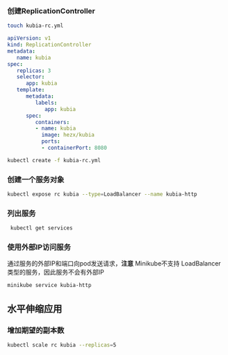 ### 创建ReplicationController

```bash
touch kubia-rc.yml
```

```yaml
apiVersion: v1
kind: ReplicationController
metadata: 
   name: kubia
spec: 
   replicas: 3
   selector: 
      app: kubia
   template:
      metadata: 
         labels:
            app: kubia
      spec: 
         containers: 
         - name: kubia
           image: hezx/kubia
           ports: 
           - containerPort: 8080
```

```bash
kubectl create -f kubia-rc.yml
```



### 创建一个服务对象

```bash
kubectl expose rc kubia --type=LoadBalancer --name kubia-http
```



### **列出服务**

```bash
 kubectl get services
```



### **使用外部IP访问服务**

通过服务的外部IP和端口向pod发送请求，**注意** Minikube不支持 LoadBalancer 类型的服务，因此服务不会有外部IP

```bash
minikube service kubia-http
```



## 水平伸缩应用

### **增加期望的副本数**

```bash
kubectl scale rc kubia --replicas=5
```

